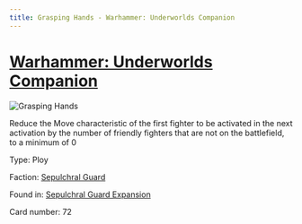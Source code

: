 ```yaml
---
title: Grasping Hands - Warhammer: Underworlds Companion
---
```


# [Warhammer: Underworlds Companion](https://guidokessels.github.io/wh-underworlds)

  

![Grasping Hands](https://warhammerunderworlds.com/wp-content/uploads/sites/6/2017/12/072_ENG-Grasping-Hands.png)

Reduce the Move characteristic of the first fighter to be activated in the next activation by the number of friendly fighters that are not on the battlefield, to a minimum of 0

Type: Ploy

Faction: [Sepulchral Guard](https://guidokessels.github.io/wh-underworlds/factions/sepulchral-guard)

Found in: [Sepulchral Guard Expansion](https://guidokessels.github.io/wh-underworlds/locations/sepulchral-guard-expansion)

Card number: 72
